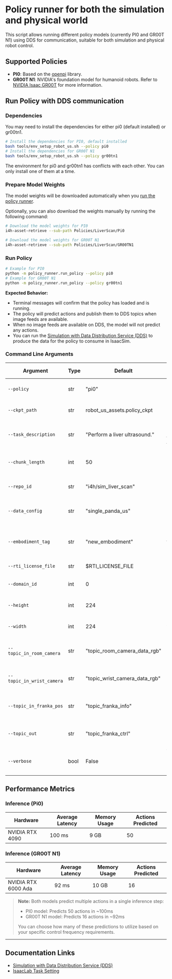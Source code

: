 # Policy runner for both the simulation and physical world

This script allows running different policy models (currently PI0 and GR00T N1) using DDS for communication, suitable for both simulation and physical robot control.

## Supported Policies

*   **PI0**: Based on the [openpi](https://github.com/Physical-Intelligence/openpi) library.
*   **GR00T N1**: NVIDIA's foundation model for humanoid robots. Refer to [NVIDIA Isaac GR00T](https://github.com/NVIDIA/Isaac-GR00T) for more information.

## Run Policy with DDS communication

### Dependencies

You may need to install the dependencies for either pi0 (default installed) or gr00tn1.

```bash
# Install the dependencies for PI0, default installed
bash tools/env_setup_robot_us.sh --policy pi0
# Install the dependencies for GR00T N1
bash tools/env_setup_robot_us.sh --policy gr00tn1
```
The environment for pi0 and gr00tn1 has conflicts with each other. You can only install one of them at a time.

### Prepare Model Weights

The model weights will be downloaded automatically when you [run the policy runner](#run-policy).

Optionally, you can also download the weights manually by running the following command:
```bash
# Download the model weights for PI0
i4h-asset-retrieve --sub-path Policies/LiverScan/Pi0

# Download the model weights for GR00T N1
i4h-asset-retrieve --sub-path Policies/LiverScan/GR00TN1
```

### Run Policy

```sh
# Example for PI0
python -m policy_runner.run_policy --policy pi0
# Example for GR00T N1
python -m policy_runner.run_policy --policy gr00tn1
```

**Expected Behavior:**
- Terminal messages will confirm that the policy has loaded and is running.
- The policy will predict actions and publish them to DDS topics when image feeds are available.
- When no image feeds are available on DDS, the model will not predict any actions.
- You can run the [Simulation with Data Distribution Service (DDS)](../simulation/environments/README.md) to produce the data for the policy to consume in IsaacSim.

### Command Line Arguments

| Argument | Type | Default | Description | Policy Support |
|----------|------|---------|-------------|----------------|
| `--policy` | str | "pi0" | Policy type to use (choices: pi0, gr00tn1) | Both |
| `--ckpt_path` | str | robot_us_assets.policy_ckpt | Checkpoint path for the policy model | Both |
| `--task_description` | str | "Perform a liver ultrasound." | Task description text prompt for the policy | Both |
| `--chunk_length` | int | 50 | Length of the action chunk inferred by the policy | Both |
| `--repo_id` | str | "i4h/sim_liver_scan" | LeRobot repo ID for dataset normalization | PI0 only |
| `--data_config` | str | "single_panda_us" | Data config name for GR00T N1 policy | GR00T N1 only |
| `--embodiment_tag` | str | "new_embodiment" | The embodiment tag for the GR00T N1 model | GR00T N1 only |
| `--rti_license_file` | str | $RTI_LICENSE_FILE | Path to the RTI license file | Both (DDS) |
| `--domain_id` | int | 0 | Domain ID for DDS communication | Both (DDS) |
| `--height` | int | 224 | Input image height for cameras | Both (DDS) |
| `--width` | int | 224 | Input image width for cameras | Both (DDS) |
| `--topic_in_room_camera` | str | "topic_room_camera_data_rgb" | Topic name to consume room camera RGB data | Both (DDS) |
| `--topic_in_wrist_camera` | str | "topic_wrist_camera_data_rgb" | Topic name to consume wrist camera RGB data | Both (DDS) |
| `--topic_in_franka_pos` | str | "topic_franka_info" | Topic name to consume Franka position data | Both (DDS) |
| `--topic_out` | str | "topic_franka_ctrl" | Topic name to publish generated Franka actions | Both (DDS) |
| `--verbose` | bool | False | Whether to print DDS communication logs | Both (DDS) |

## Performance Metrics

### Inference (Pi0)

| Hardware        | Average Latency | Memory Usage | Actions Predicted |
|-----------------|-----------------|--------------|-------------------|
| NVIDIA RTX 4090 | 100 ms          | 9 GB         | 50                |

### Inference (GR00T N1)

| Hardware            | Average Latency | Memory Usage | Actions Predicted |
|---------------------|-----------------|--------------|-------------------|
| NVIDIA RTX 6000 Ada | 92 ms           | 10 GB        | 16                |

> **Note:** Both models predict multiple actions in a single inference step:
> - PI0 model: Predicts 50 actions in ~100ms
> - GR00T N1 model: Predicts 16 actions in ~92ms
>
>  You can choose how many of these predictions to utilize based on your specific control frequency requirements.

---

## Documentation Links

- [Simulation with Data Distribution Service (DDS)](../simulation/environments/README.md)
- [IsaacLab Task Setting](../simulation/exts/robotic_us_ext/README.md)
